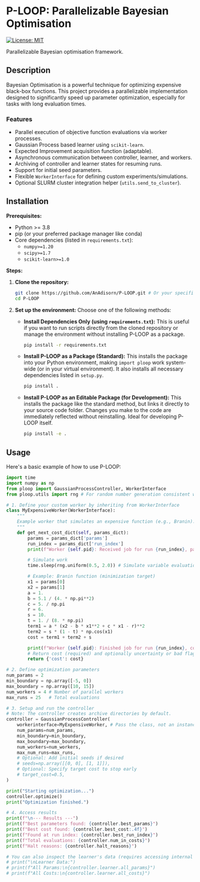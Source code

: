 # P-LOOP: Parallelizable Bayesian Optimisation

<!-- [![PyPI version](https://img.shields.io/pypi/v/ploop.svg)](https://pypi.org/project/ploop/) -->
[![License: MIT](https://img.shields.io/badge/License-MIT-yellow.svg)](https://opensource.org/licenses/MIT)

Parallelizable Bayesian optimisation framework.

## Description

Bayesian Optimisation is a powerful technique for optimizing expensive black-box functions. This project provides a parallelizable implementation designed to significantly speed up parameter optimization, especially for tasks with long evaluation times.

### Features

*   Parallel execution of objective function evaluations via worker processes.
*   Gaussian Process based learner using `scikit-learn`.
*   Expected Improvement acquisition function (adaptable).
*   Asynchronous communication between controller, learner, and workers.
*   Archiving of controller and learner states for resuming runs.
*   Support for initial seed parameters.
*   Flexible `WorkerInterface` for defining custom experiments/simulations.
*   Optional SLURM cluster integration helper (`utils.send_to_cluster`).

## Installation

**Prerequisites:**

*   Python >= 3.8
*   pip (or your preferred package manager like conda)
*   Core dependencies (listed in `requirements.txt`):
    *   `numpy>=1.20`
    *   `scipy>=1.7`
    *   `scikit-learn>=1.0`

**Steps:**

1.  **Clone the repository:**
    ```bash
    git clone https://github.com/AnAdisorn/P-LOOP.git # Or your specific repo URL
    cd P-LOOP
    ```

2.  **Set up the environment:** Choose one of the following methods:

    *   **Install Dependencies Only (using `requirements.txt`):** This is useful if you want to run scripts directly from the cloned repository or manage the environment without installing P-LOOP as a package.
        ```bash
        pip install -r requirements.txt
        ```
    *   **Install P-LOOP as a Package (Standard):** This installs the package into your Python environment, making `import ploop` work system-wide (or in your virtual environment). It also installs all necessary dependencies listed in `setup.py`.
        ```bash
        pip install .
        ```
    *   **Install P-LOOP as an Editable Package (for Development):** This installs the package like the standard method, but links it directly to your source code folder. Changes you make to the code are immediately reflected without reinstalling. Ideal for developing P-LOOP itself.
        ```bash
        pip install -e .
        ```

## Usage

Here's a basic example of how to use P-LOOP:

```python
import time
import numpy as np
from ploop import GaussianProcessController, WorkerInterface
from ploop.utils import rng # For random number generation consistent with ploop

# 1. Define your custom worker by inheriting from WorkerInterface
class MyExpensiveWorker(WorkerInterface):
    """
    Example worker that simulates an expensive function (e.g., Branin).
    """
    def get_next_cost_dict(self, params_dict):
        params = params_dict['params']
        run_index = params_dict['run_index']
        print(f"Worker {self.pid}: Received job for run {run_index}, params: {params}")

        # Simulate work
        time.sleep(rng.uniform(0.5, 2.0)) # Simulate variable evaluation time

        # Example: Branin function (minimization target)
        x1 = params[0]
        x2 = params[1]
        a = 1.
        b = 5.1 / (4. * np.pi**2)
        c = 5. / np.pi
        r = 6.
        s = 10.
        t = 1. / (8. * np.pi)
        term1 = a * (x2 - b * x1**2 + c * x1 - r)**2
        term2 = s * (1 - t) * np.cos(x1)
        cost = term1 + term2 + s

        print(f"Worker {self.pid}: Finished job for run {run_index}, cost: {cost:.4f}")
        # Return cost (required) and optionally uncertainty or bad flag
        return {'cost': cost}

# 2. Define optimization parameters
num_params = 2
min_boundary = np.array([-5, 0])
max_boundary = np.array([10, 15])
num_workers = 4 # Number of parallel workers
max_runs = 25   # Total evaluations

# 3. Setup and run the controller
# Note: The controller creates archive directories by default.
controller = GaussianProcessController(
    workerinterface=MyExpensiveWorker, # Pass the class, not an instance
    num_params=num_params,
    min_boundary=min_boundary,
    max_boundary=max_boundary,
    num_workers=num_workers,
    max_num_runs=max_runs,
    # Optional: Add initial seeds if desired
    # seeds=np.array([[0, 0], [1, 1]]),
    # Optional: Specify target cost to stop early
    # target_cost=0.5,
)

print("Starting optimization...")
controller.optimize()
print("Optimization finished.")

# 4. Access results
print(f"\n--- Results ---")
print(f"Best parameters found: {controller.best_params}")
print(f"Best cost found: {controller.best_cost:.4f}")
print(f"Found at run index: {controller.best_run_index}")
print(f"Total evaluations: {controller.num_in_costs}")
print(f"Halt reasons: {controller.halt_reasons}")

# You can also inspect the learner's data (requires accessing internal state)
# print("\nLearner Data:")
# print(f"All Params:\n{controller.learner.all_params}")
# print(f"All Costs:\n{controller.learner.all_costs}")

